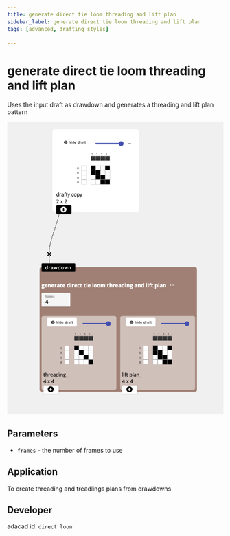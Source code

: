 ```yaml
---
title: generate direct tie loom threading and lift plan
sidebar_label: generate direct tie loom threading and lift plan
tags: [advanced, drafting styles]

---
```

# generate direct tie loom threading and lift plan
Uses the input draft as drawdown and generates a threading and lift plan pattern

![file](./img/direct_loom.png)

## Parameters
- `frames` - the number of frames to use


## Application
To create threading and treadlings plans from drawdowns

## Developer
adacad id: `direct loom`
